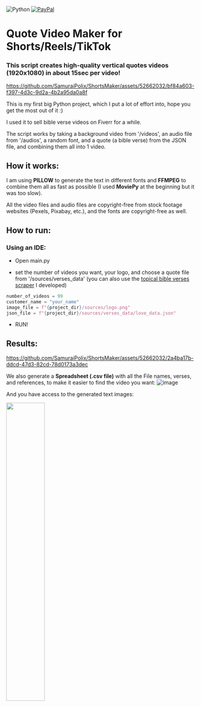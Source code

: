 ![Python](https://img.shields.io/badge/python-3670A0?style=for-the-badge&logo=python&logoColor=ffdd54)
<a href = "https://www.paypal.com/donate/?hosted_button_id=5JK8CUWFUU9B6">![PayPal](https://img.shields.io/badge/PayPal-00457C?style=for-the-badge&logo=paypal&logoColor=white)</a>

# Quote Video Maker for Shorts/Reels/TikTok
<h3>This script creates high-quality vertical quotes videos (1920x1080) in about 15sec per video!</h3>

https://github.com/SamuraiPolix/ShortsMaker/assets/52662032/bf84a603-f397-4d3c-9d2a-4b2a95da0a8f

This is my first big Python project, which I put a lot of effort into, hope you get the most out of it :)

I used it to sell bible verse videos on Fiverr for a while.

The script works by taking a background video from '/videos', an audio file from '/audios', a random font, and a quote (a bible verse) from the JSON file, and combining them all into 1 video.

<h2>How it works:</h2>

I am using **PILLOW** to generate the text in different fonts and **FFMPEG** to combine them all as fast as possible (I used **MoviePy** at the beginning but it was too slow).

All the video files and audio files are copyright-free from stock footage websites (Pexels, Pixabay, etc.), and the fonts are copyright-free as well.

<h2>How to run:</h2>
<h3>Using an IDE:</h3>

- Open main.py

- set the number of videos you want, your logo, and choose a quote file from '/sources/verses_data' (you can also use the <a href="https://github.com/SamuraiPolix/openbible-verse-scraper">topical bible verses scraper</a> I developed)

```python
number_of_videos = 99
customer_name = "your_name"
image_file = f"{project_dir}/sources/logo.png"
json_file = f"{project_dir}/sources/verses_data/love_data.json"
```
- RUN!

<h2>Results:</h2>

https://github.com/SamuraiPolix/ShortsMaker/assets/52662032/2a4ba17b-ddcd-47d3-82cd-78d0173a3dec

We also generate a **Spreadsheet (.csv file)** with all the File names, verses, and references, to make it easier to find the video you want:
![image](https://github.com/SamuraiPolix/ShortsMaker/assets/52662032/9ffb768a-ea14-4e35-b1cd-e3a27ad2dddf)

And you have access to the generated text images:

<img src="https://github.com/SamuraiPolix/ShortsMaker/assets/52662032/a0226a8f-47a2-4054-83f0-6a7258ed5e34" width="45%">


